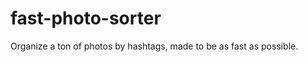 fast-photo-sorter
=================

Organize a ton of photos by hashtags, made to be as fast as possible.
